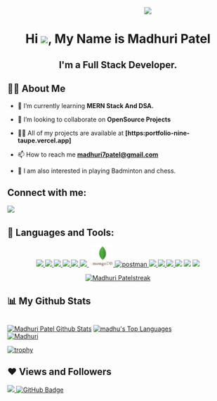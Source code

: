 <!-- ### Hi there 👋 I am Madhuri Patel -->

<!--
**madhuri7patel/madhuri7patel** is a ✨ _special_ ✨ repository because its `README.md` (this file) appears on your GitHub profile.

Here are some ideas to get you started:

- 🔭 I’m currently working on ...
- 🌱 I’m currently learning ...
- 👯 I’m looking to collaborate on ...
- 🤔 I’m looking for help with ...
- 💬 Ask me about ...
- 📫 How to reach me: ...
- 😄 Pronouns: ...
- ⚡ Fun fact: ...
-->

 
<p align="center"><a href="#"><img style="margin-left:27%" width="46%" align="center" height="auto" src="https://sagarmude.netlify.app/static/media/avatar.711110cc.svg" height="175px"/></a></p>

<h1 align="center">Hi <img src="https://raw.githubusercontent.com/MartinHeinz/MartinHeinz/master/wave.gif" width="30px">, My Name is Madhuri Patel</h1>
<h2 align="center">I'm a Full Stack Developer.</h2>

## 🙋‍♂️ About Me

- 🌱 I’m currently learning **MERN Stack And DSA.**

- 👯 I’m looking to collaborate on **OpenSource Projects**

- 👨‍💻 All of my projects are available at **[https:portfolio-nine-taupe.vercel.app]**

- 📫 How to reach me **madhuri7patel@gmail.com**

- 🌱 I am also interested in playing Badminton and chess.

## Connect with me:

<p align="center">

<a href = "https://www.linkedin.com/in/madhuri-patel-1230a7201/"><img src="https://img.icons8.com/fluent/48/000000/linkedin.png"/></a>
<!-- <a href = "https://twitter.com/aakashnaykude"><img src="https://img.icons8.com/fluent/48/000000/twitter.png"/></a>
<a href = "https://www.instagram.com/aakash_naykude/"><img src="https://img.icons8.com/fluent/48/000000/instagram-new.png"/></a> -->
</p>

## 🚀 Languages and Tools:

<p align="center"> 
    <a href="https://reactjs.org/" target="_blank"> <img src="https://img.icons8.com/color/48/000000/react-native.png"/> </a>
    <a href="https://developer.mozilla.org/en-US/docs/Web/JavaScript" target="_blank"> <img src="https://img.icons8.com/color/48/000000/javascript.png"/> </a> 
    <a href="https://www.w3.org/html/" target="_blank"> <img src="https://img.icons8.com/color/48/000000/html-5.png"/> </a> 
    <a href="https://www.w3schools.com/css/" target="_blank"> <img src="https://img.icons8.com/color/48/000000/css3.png"/> </a> 
    <a href="https://getbootstrap.com" target="_blank"> <img src="https://img.icons8.com/color/48/000000/bootstrap.png"/> </a>  
    <a style="padding-right:8px;" href="https://nodejs.org" target="_blank"> <img src="https://img.icons8.com/color/48/000000/nodejs.png"/> </a> 
    <a href="https://www.mongodb.com/" target="_blank"> <img src="https://raw.githubusercontent.com/devicons/devicon/master/icons/mongodb/mongodb-original-wordmark.svg" alt="mongodb" width="48" height="48"/> </a> 
    <a href="https://postman.com" target="_blank"> <img src="https://www.vectorlogo.zone/logos/getpostman/getpostman-icon.svg" alt="postman" width="45" height="45"/> </a>   
    <a href="https://git-scm.com/" target="_blank"> <img src="https://img.icons8.com/color/48/000000/git.png"/> </a> 
    <a href="https://redux.js.org" target="_blank"> <img src="https://img.icons8.com/color/48/000000/redux.png"/> </a>
    <a href="https://expressjs.com" target="_blank"> <img src="https://img.icons8.com/color/48/000000/express.png"/> </a>
    <a href="https://icons8.com/icon/111953/json"><img src="https://img.icons8.com/material-outlined/48/000000/json.png"/></a>
    <a href="https://icons8.com/icon/24895/npm"><img src="https://img.icons8.com/color/48/000000/npm.png"/></a>
    <a href="https://icons8.com/icon/gFw7X5Tbl3ss/material-ui"><img src="https://img.icons8.com/color/48/000000/material-ui.png"/></a>
</p>

<!-- [![React Badge](https://img.shields.io/badge/-React-61DBFB?style=for-the-badge&labelColor=black&logo=react&logoColor=61DBFB)](#)  [![Javascript Badge](https://img.shields.io/badge/-Javascript-F0DB4F?style=for-the-badge&labelColor=black&logo=javascript&logoColor=F0DB4F)](#) [![Typescript Badge](https://img.shields.io/badge/-Typescript-007acc?style=for-the-badge&labelColor=black&logo=typescript&logoColor=007acc)](#) [![Nodejs Badge](https://img.shields.io/badge/-Nodejs-3C873A?style=for-the-badge&labelColor=black&logo=node.js&logoColor=3C873A)](#) [![GraphQL Badge](https://img.shields.io/badge/-GraphQl-e535ab?style=for-the-badge&labelColor=black&logo=node.js&logoColor=e535ab)](#) -->


<p align="center">
    <a href="https://github.com/madhuri7patel">
        <img title="🔥 Get streak stats for your profile at git.io/streak-stats" alt="Madhuri Patelstreak" src="https://github-readme-streak-stats.herokuapp.com/?user=madhuri7patel&theme=black-ice&hide_border=true&stroke=0000&background=060A0CD0"/>
    </a>
</p>

## 📊 My Github Stats

<br/>
    <a href="https://maddhrsde.dorik.io/"><img alt="Madhuri Patel Github Stats" style="width:57%" src="https://github-readme-stats.vercel.app/api?username=madhuri7patel&show_icons=true&count_private=true&theme=react&hide_border=true&bg_color=0D1117" /></a>
<a href="https://github.com/madhuri7patel/github-readme-stats"><img alt="madhu's Top Languages" style="width:42%" src="https://github-readme-stats.vercel.app/api/top-langs/?username=madhuri7patel&langs_count=8&count_private=true&layout=compact&theme=react&hide_border=true&bg_color=0D1117" /></a>


<br/> 

<a href="https://github.com/madhuri7patel/github-readme-activity-graph">
<img alt="Madhuri" Activity Graph" src="https://activity-graph.herokuapp.com/graph?username=madhuri7patel&bg_color=0D1117&color=5BCDEC&line=5BCDEC&point=FFFFFF&hide_border=true" />
</a>
<br/> 

[![trophy](https://github-profile-trophy.vercel.app/?username=madhuri7patel)](https://github.com/ryo-ma/github-profile-trophy)




## ❤ Views and Followers

<a href="https://github.com/madhuri7patel">
    <img src="https://komarev.com/ghpvc/?username=madhuri7patel">
</a>
<a href="https://github.com/madhuri7patel"><img src="https://img.shields.io/github/followers/madhuri7patel?label=Followers&style=social" alt="GitHub Badge"></a>
